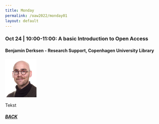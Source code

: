 ```yaml
---
title: Monday
permalink: /oaw2022/monday01
layout: default
---
```


### Oct 24 | 10:00-11:00: A basic Introduction to Open Access

#### Benjamin Derksen - Research Support, Copenhagen University Library

<img src="/images/bder kopier.jpg" alt="Benjamin Derksen" style="height: 20%; width:20%;"/>

Tekst

##### [BACK](https://openaccess.dk/oaw2022#programme-of-the-danish-open-access-week-2022)
